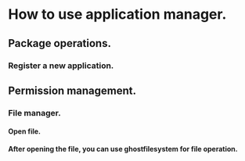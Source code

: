 # How to use application manager.
## Package operations.
### Register a new application.

## Permission management.
### File manager.
#### Open file.

**After opening the file, you can use ghostfilesystem for file operation.**
